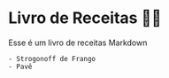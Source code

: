 # Livro de Receitas :man_cook:

Esse é um livro de receitas Markdown

	- Strogonoff de Frango
	- Pavê
